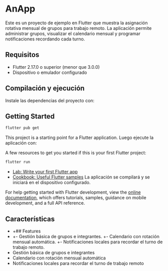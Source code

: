 # AnApp

Este es un proyecto de ejemplo en Flutter que muestra la asignación rotativa mensual de grupos para trabajo remoto. La aplicación permite administrar grupos, visualizar el calendario mensual y programar notificaciones recordando cada turno.

## Requisitos

- Flutter 2.17.0 o superior (menor que 3.0.0)
- Dispositivo o emulador configurado

## Compilación y ejecución

Instale las dependencias del proyecto con:

## Getting Started

```bash
flutter pub get
```

This project is a starting point for a Flutter application.
Luego ejecute la aplicación con:

A few resources to get you started if this is your first Flutter project:

```bash
flutter run
```

- [Lab: Write your first Flutter app](https://docs.flutter.dev/get-started/codelab)
- [Cookbook: Useful Flutter samples](https://docs.flutter.dev/cookbook)
  La aplicación se compilará y se iniciará en el dispositivo configurado.

For help getting started with Flutter development, view the
[online documentation](https://docs.flutter.dev/), which offers tutorials,
samples, guidance on mobile development, and a full API reference.

## Características

- +## Features
- +- Gestión básica de grupos e integrantes.
  +- Calendario con rotación mensual automática.
  +- Notificaciones locales para recordar el turno de trabajo remoto.
- Gestión básica de grupos e integrantes
- Calendario con rotación mensual automática
- Notificaciones locales para recordar el turno de trabajo remoto
